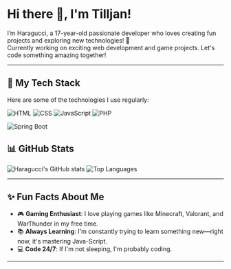 # Hi there 👋, I'm Tilljan!

I’m Haragucci, a 17-year-old passionate developer who loves creating fun projects and exploring new technologies! 🚀  
Currently working on exciting web development and game projects. Let's code something amazing together!

---

## 🌟 My Tech Stack
Here are some of the technologies I use regularly:

![HTML](https://img.shields.io/badge/-HTML-orange?style=flat-square&logo=html5&logoColor=white)
![CSS](https://img.shields.io/badge/-CSS-blue?style=flat-square&logo=css3&logoColor=white)
![JavaScript](https://img.shields.io/badge/-JavaScript-yellow?style=flat-square&logo=javascript&logoColor=white)
![PHP](https://img.shields.io/badge/-PHP-777BB4?style=flat-square&logo=php&logoColor=white)

![Spring Boot](https://img.shields.io/badge/-Spring%20Boot-6DB33F?style=flat-square&logo=spring-boot&logoColor=white)

## 📊 GitHub Stats

![Haragucci's GitHub stats](https://github-readme-stats.vercel.app/api?username=Haragucci&show_icons=true&theme=radical&count_private=true)
![Top Languages](https://github-readme-stats.vercel.app/api/top-langs/?username=Haragucci&layout=compact&theme=radical)

---


## ✨ Fun Facts About Me
- 🎮 **Gaming Enthusiast**: I love playing games like Minecraft, Valorant, and WarThunder in my free time.
- 📚 **Always Learning**: I'm constantly trying to learn something new—right now, it's mastering Java-Script.
- 💻 **Code 24/7**: If I'm not sleeping, I'm probably coding.

---

